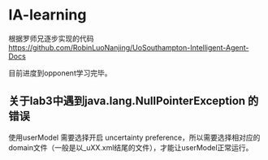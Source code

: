 # IA-learning

根据罗师兄逐步实现的代码
https://github.com/RobinLuoNanjing/UoSouthampton-Intelligent-Agent-Docs

目前进度到opponent学习完毕。

## 关于lab3中遇到java.lang.NullPointerException 的错误
使用userModel 需要选择开启 uncertainty preference，所以需要选择相对应的domain文件（一般是以_uXX.xml结尾的文件），才能让userModel正常运行。
